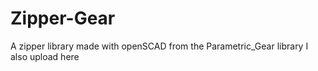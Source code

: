 # Zipper-Gear
A zipper library made with openSCAD from the Parametric_Gear library I also upload here
